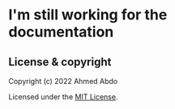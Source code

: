 # I'm still working for the documentation


## License & copyright

Copyright (c) 2022 Ahmed Abdo

Licensed under the [MIT License](LICENSE).
